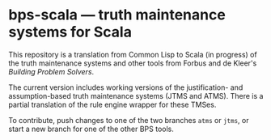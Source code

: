 # bps-scala — truth maintenance systems for Scala

This repository is a translation from Common Lisp to Scala (in
progress) of the truth maintenance systems and other tools from Forbus
and de Kleer's _Building Problem Solvers_.

The current version includes working versions of the
justification- and assumption-based truth maintenance
systems (JTMS and ATMS).  There is a partial translation
of the rule engine wrapper for these TMSes.

To contribute, push changes to one of the two branches `atms` or
`jtms`, or start a new branch for one of the other BPS tools.
